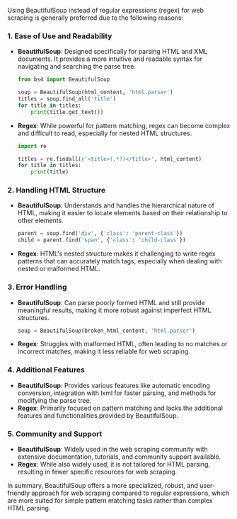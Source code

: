Using BeautifulSoup instead of regular expressions (regex) for web scraping is generally preferred due to the following reasons:

### 1. **Ease of Use and Readability**
   - **BeautifulSoup**: Designed specifically for parsing HTML and XML documents. It provides a more intuitive and readable syntax for navigating and searching the parse tree.
     ```python
     from bs4 import BeautifulSoup
     
     soup = BeautifulSoup(html_content, 'html.parser')
     titles = soup.find_all('title')
     for title in titles:
         print(title.get_text())
     ```
   - **Regex**: While powerful for pattern matching, regex can become complex and difficult to read, especially for nested HTML structures.
     ```python
     import re
     
     titles = re.findall(r'<title>(.*?)</title>', html_content)
     for title in titles:
         print(title)
     ```

### 2. **Handling HTML Structure**
   - **BeautifulSoup**: Understands and handles the hierarchical nature of HTML, making it easier to locate elements based on their relationship to other elements.
     ```python
     parent = soup.find('div', {'class': 'parent-class'})
     child = parent.find('span', {'class': 'child-class'})
     ```
   - **Regex**: HTML's nested structure makes it challenging to write regex patterns that can accurately match tags, especially when dealing with nested or malformed HTML.

### 3. **Error Handling**
   - **BeautifulSoup**: Can parse poorly formed HTML and still provide meaningful results, making it more robust against imperfect HTML structures.
     ```python
     soup = BeautifulSoup(broken_html_content, 'html.parser')
     ```
   - **Regex**: Struggles with malformed HTML, often leading to no matches or incorrect matches, making it less reliable for web scraping.

### 4. **Additional Features**
   - **BeautifulSoup**: Provides various features like automatic encoding conversion, integration with lxml for faster parsing, and methods for modifying the parse tree.
   - **Regex**: Primarily focused on pattern matching and lacks the additional features and functionalities provided by BeautifulSoup.

### 5. **Community and Support**
   - **BeautifulSoup**: Widely used in the web scraping community with extensive documentation, tutorials, and community support available.
   - **Regex**: While also widely used, it is not tailored for HTML parsing, resulting in fewer specific resources for web scraping.

In summary, BeautifulSoup offers a more specialized, robust, and user-friendly approach for web scraping compared to regular expressions, which are more suited for simple pattern matching tasks rather than complex HTML parsing.